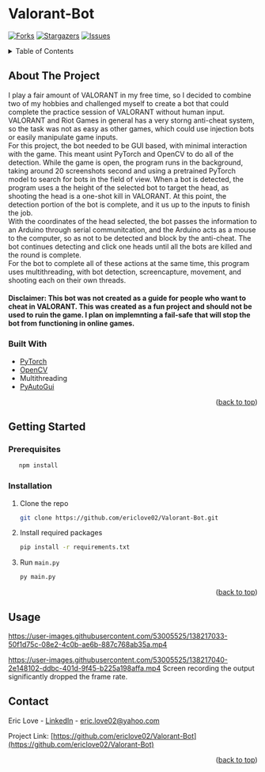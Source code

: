 
# Valorant-Bot
[![Forks][forks-shield]][forks-url]
[![Stargazers][stars-shield]][stars-url]
[![Issues][issues-shield]][issues-url]
<div id="top"></div>
<!-- TABLE OF CONTENTS -->
<details>
  <summary>Table of Contents</summary>
  <ol>
    <li>
      <a href="#about-the-project">About The Project</a>
      <ul>
        <li><a href="#built-with">Built With</a></li>
      </ul>
    </li>
    <li>
      <a href="#getting-started">Getting Started</a>
      <ul>
        <li><a href="#prerequisites">Prerequisites</a></li>
        <li><a href="#installation">Installation</a></li>
      </ul>
    </li>
    <li><a href="#usage">Usage</a></li>
    <li><a href="#contact">Contact</a></li>
  </ol>
</details>

<!-- ABOUT THE PROJECT -->
## About The Project  
I play a fair amount of VALORANT in my free time, so I decided to combine two of my hobbies and challenged myself to create a bot that could complete the practice session of VALORANT without human input. VALORANT and Riot Games in general has a very storng anti-cheat system, so the task was not as easy as other games, which could use injection bots or easily manipulate game inputs.   
For this project, the bot needed to be GUI based, with minimal interaction with the game. This meant usint PyTorch and OpenCV to do all of the detection. While the game is open, the program runs in the background, taking around 20 screenshots second and using a pretrained PyTorch model to search for bots in the field of view. When a bot is detected, the program uses a the height of the selected bot to target the head, as shooting the head is a one-shot kill in VALORANT. At this point, the detection portion of the bot is complete, and it us up to the inputs to finish the job.    
With the coordinates of the head selected, the bot passes the information to an Arduino through serial communitcation, and the Arduino acts as a mouse to the computer, so as not to be detected and block by the anti-cheat. The bot continues detecting and click one heads until all the bots are killed and the round is complete.    
For the bot to complete all of these actions at the same time, this program uses multithreading, with bot detection, screencapture, movement, and shooting each on their own threads.
    
#### Disclaimer: This bot was not created as a guide for people who want to cheat in VALORANT. This was created as a fun project and should not be used to ruin the game. I plan on implemnting a fail-safe that will stop the bot from functioning in online games.

### Built With
* [PyTorch](https://pytorch.org/)
* [OpenCV](https://opencv.org/)
* Multithreading
* [PyAutoGui](https://pyautogui.readthedocs.io/en/latest/#)

<p align="right">(<a href="#top">back to top</a>)</p>

<!-- GETTING STARTED -->
## Getting Started

### Prerequisites

```sh
   npm install
   ```
### Installation
1. Clone the repo
   ```sh
   git clone https://github.com/ericlove02/Valorant-Bot.git
   ```
2. Install required packages
   ```sh
   pip install -r requirements.txt
   ```
3. Run `main.py`
   ```sh
   py main.py
   ```

<p align="right">(<a href="#top">back to top</a>)</p>

<!-- USAGE EXAMPLES -->
## Usage

https://user-images.githubusercontent.com/53005525/138217033-50f1d75c-08e2-4c0b-ae6b-887c768ab35a.mp4

https://user-images.githubusercontent.com/53005525/138217040-2e148102-ddbc-401d-9f45-b225a198affa.mp4
Screen recording the output significantly dropped the frame rate.
<!-- CONTACT -->
## Contact

Eric Love - [LinkedIn](https://www.linkedin.com/in/ericlove02) - [eric.love02@yahoo.com](mailto:eric.love02@yahoo.com)

Project Link: [https://github.com/ericlove02/Valorant-Bot](https://github.com/ericlove02/Valorant-Bot)

<p align="right">(<a href="#top">back to top</a>)</p>

<!-- MARKDOWN LINKS & IMAGES -->
<!-- https://www.markdownguide.org/basic-syntax/#reference-style-links -->
[forks-shield]: https://img.shields.io/github/forks/ericlove02/Valorant-Bot.svg?style=for-the-badge
[forks-url]: https://github.com/ericlove02/Valorant-Bot/network/members
[stars-shield]: https://img.shields.io/github/stars/ericlove02/Valorant-Bot.svg?style=for-the-badge
[stars-url]: https://github.com/ericlove02/Valorant-Bot/stargazers
[issues-shield]: https://img.shields.io/github/issues/ericlove02/Valorant-Bot.svg?style=for-the-badge
[issues-url]: https://github.com/ericlove02/Valorant-Bot/issues
